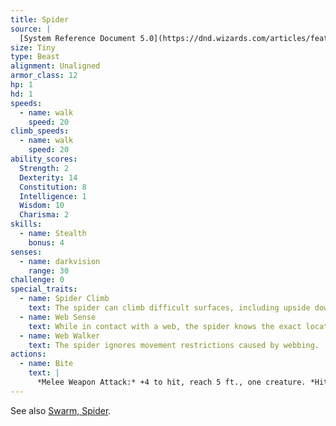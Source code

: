 ```yaml
---
title: Spider
source: |
  [System Reference Document 5.0](https://dnd.wizards.com/articles/features/systems-reference-document-srd)
size: Tiny
type: Beast
alignment: Unaligned
armor_class: 12
hp: 1
hd: 1
speeds:
  - name: walk
    speed: 20
climb_speeds:
  - name: walk
    speed: 20
ability_scores:
  Strength: 2
  Dexterity: 14
  Constitution: 8
  Intelligence: 1
  Wisdom: 10
  Charisma: 2
skills:
  - name: Stealth
    bonus: 4
senses:
  - name: darkvision
    range: 30
challenge: 0
special_traits:
  - name: Spider Climb
    text: The spider can climb difficult surfaces, including upside down on ceilings, without needing to make an ability check.
  - name: Web Sense
    text: While in contact with a web, the spider knows the exact location of any other creature in contact with the same web.
  - name: Web Walker
    text: The spider ignores movement restrictions caused by webbing.
actions:
  - name: Bite
    text: |
      *Melee Weapon Attack:* +4 to hit, reach 5 ft., one creature. *Hit:* 1 piercing damage, and the target must succeed on a DC 9 Constitution saving throw or take 2 (1d4) poison damage.
---
```


See also [Swarm, Spider](/monsters/spider-swarm/).
